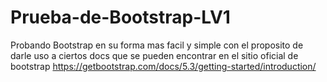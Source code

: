 # Prueba-de-Bootstrap-LV1
Probando Bootstrap en su forma mas facil y simple con el proposito de darle uso a ciertos docs que se pueden encontrar en el sitio oficial de bootstrap 
https://getbootstrap.com/docs/5.3/getting-started/introduction/
